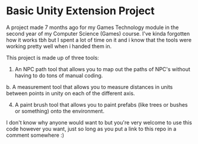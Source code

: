 # Basic Unity Extension Project

A project made 7 months ago for my Games Technology module in the second year of my Computer Science (Games) course. I've kinda forgotten how it works tbh but I spent a lot of time on it and i know that the tools were working pretty well when i handed them in.

This project is made up of three tools:

1. An NPC path tool that allows you to map out the paths of NPC's without having to do tons of manual coding.

b. A measurement tool that allows you to measure distances in units between points in unity on each of the different axis.

4. A paint brush tool that allows you to paint prefabs (like trees or bushes or something) onto the environment.

I don't know why anyone would want to but you're very welcome to use this code however you want, just so long as you put a link to this repo in a comment somewhere :)
